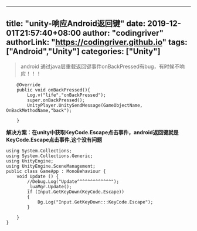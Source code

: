 ﻿
---
title: "unity-响应Android返回键"
date: 2019-12-01T21:57:40+08:00
author: "codingriver"
authorLink: "https://codingriver.github.io"
tags: ["Android","Unity"]
categories: ["Unity"]
---

<!--more-->


>  android 通过java层重载返回键事件onBackPressed有bug，有时候不响应！！！
```
    @Override 
    public void onBackPressed(){
    	Log.v("life","onBackPressed");  
        super.onBackPressed();  
        UnityPlayer.UnitySendMessage(GameObjectName, OnBackMethodName,"back");
        
    } 
```
**解决方案：在unity中获取KeyCode.Escape点击事件，android返回键就是KeyCode.Escape点击事件,这个没有问题**

```
using System.Collections;
using System.Collections.Generic;
using UnityEngine;
using UnityEngine.SceneManagement;
public class GameApp : MonoBehaviour {
	void Update () {
        //Debug.Log("Update^^^^^^^^^^^^^");
        _luaMgr.Update();
        if (Input.GetKeyDown(KeyCode.Escape))
        {
            Dg.Log("Input.GetKeyDown:::KeyCode.Escape");
        }
            
	}
}
```

